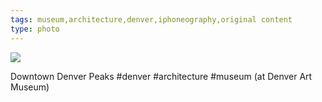 ```yaml
---
tags: museum,architecture,denver,iphoneography,original content
type: photo
---
```

<img src="http://25.media.tumblr.com/87ce3c7fddd5dc44b94a3d4b8f555a23/tumblr_muo8r6IOpo1rdkc0do1_1280.jpg" />

Downtown Denver Peaks #denver #architecture #museum (at Denver Art Museum)
